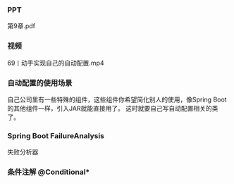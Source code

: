 ### PPT
第9章.pdf

### 视频
69丨动手实现自己的自动配置.mp4


### 自动配置的使用场景
自己公司里有一些特殊的组件，这些组件你希望简化别人的使用，像Spring Boot的其他组件一样，引入JAR就能直接用了。
这时就要自己写自动配置相关的类了。

### Spring Boot FailureAnalysis
失败分析器

### 条件注解 @Conditional*
